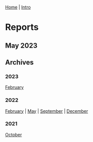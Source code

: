 [Home](index.md) | [Intro](intro.md)

# Reports

## May 2023

<object data="reports/report-2023-05.pdf" width="1000" height="1000" type='application/pdf'></object>

## Archives

### 2023

[February](reports/report-2023-02.pdf)

### 2022

[February](reports/report-2022-02.pdf) | [May](reports/report-2022-05.pdf) | [September](reports/report-2022-09.pdf) | [December](reports/report-2022-12.pdf)

### 2021

[October](reports/report-2021-10.pdf)
